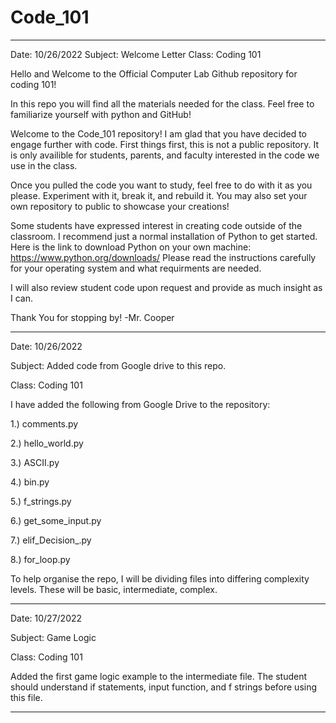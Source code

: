 # Code_101
-------------------------------------------------------------------------------------------------------------------------------------------------------------------------
Date: 10/26/2022
Subject: Welcome Letter
Class: Coding 101

Hello and Welcome to the Official Computer Lab Github repository for coding 101!

In this repo you will find all the materials needed for the class. Feel free to familiarize yourself with python and GitHub! 

Welcome to the Code_101 repository! I am glad that you have decided to engage further with code. 
First things first, this is not a public repository. It is only availible for students, parents, and faculty interested in the code we use in the class. 

Once you pulled the code you want to study, feel free to do with it as you please. Experiment with it, break it, and rebuild it. You may also set your own repository to public to showcase your creations! 

Some students have expressed interest in creating code outside of the classroom. I recommend just a normal installation of Python to get started. 
Here is the link to download Python on your own machine:
  https://www.python.org/downloads/ 
Please read the instructions carefully for your operating system and what requirments are needed. 

I will also review student code upon request and provide as much insight as I can. 

Thank You for stopping by!
  -Mr. Cooper
  
-----------------------------------------------------------------------------------------------------------------------------------------------------------------------
Date: 10/26/2022

Subject: Added code from Google drive to this repo.

Class: Coding 101

I have added the following from Google Drive to the repository:

1.) comments.py

2.) hello_world.py

3.) ASCII.py

4.) bin.py

5.) f_strings.py

6.) get_some_input.py

7.) elif_Decision_.py

8.) for_loop.py

To help organise the repo, I will be dividing files into differing complexity levels. These will be basic, intermediate, complex.

-----------------------------------------------------------------------------------------------------------------------------------------------------------------------
Date: 10/27/2022

Subject: Game Logic

Class: Coding 101

Added the first game logic example to the intermediate file. The student should understand if statements, input function, and f strings before using this file. 

-----------------------------------------------------------------------------------------------------------------------------------------------------------------------
